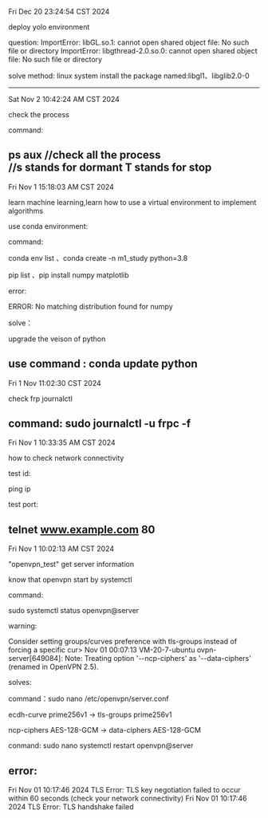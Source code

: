 Fri Dec 20 23:24:54 CST 2024

deploy yolo environment 

question:
ImportError: libGL.so.1: cannot open shared object file: No such file or directory
ImportError: libgthread-2.0.so.0: cannot open shared object file: No such file or directory

solve method:
linux system install the package named:libgl1、libglib2.0-0



---------------------------------------------------------------------
Sat Nov  2 10:42:24 AM CST 2024

check the process

command: 

ps aux  //check all the process  
//s stands for dormant  T stands for stop
---------------------------------------------------------------------
Fri Nov  1 15:18:03 AM CST 2024

learn machine learning,learn how to use a virtual environment to implement algorithms

use conda environment:

command: 

conda env list  、conda create -n m1_study python=3.8

pip list 、pip install numpy matplotlib

error:

ERROR: No matching distribution found for numpy

solve：

upgrade the veison of python

use command : conda update python
---------------------------------------------------------------------
Fri  1 Nov 11:02:30 CST 2024

check frp journalctl 

command: sudo journalctl -u frpc -f
---------------------------------------------------------------------
Fri Nov  1 10:33:35 AM CST 2024

how to check network connectivity

test id:

ping ip

test port:

telnet www.example.com 80
---------------------------------------------------------------------
Fri Nov  1 10:02:13 AM CST 2024

"openvpn_test" get server information 

know that openvpn start by systemctl

command:

sudo systemctl status openvpn@server

warning:

Consider setting groups/curves preference with tls-groups instead of forcing a specific cur>
Nov 01 00:07:13 VM-20-7-ubuntu ovpn-server\[649084\]: Note: Treating option '--ncp-ciphers' as  '--data-ciphers' (renamed in OpenVPN 2.5).

solves:

command：sudo nano /etc/openvpn/server.conf

ecdh-curve prime256v1 → tls-groups prime256v1

ncp-ciphers AES-128-GCM → data-ciphers AES-128-GCM

conmand: sudo nano systemctl restart openvpn@server

error:
---------------------------------------------------------------------
Fri Nov 01 10:17:46 2024 TLS Error: TLS key negotiation failed to occur within 60 seconds (check your network connectivity)
Fri Nov 01 10:17:46 2024 TLS Error: TLS handshake failed